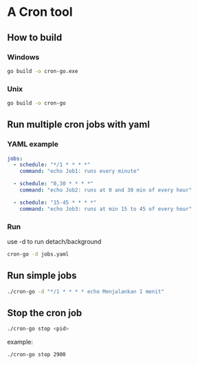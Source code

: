 # A Cron tool

## How to build

### Windows
```bash
go build -o cron-go.exe
```

### Unix
```bash
go build -o cron-go
```

## Run multiple cron jobs with yaml 

### YAML example

```yaml
jobs:
  - schedule: "*/1 * * * *"
    command: "echo Job1: runs every minute"

  - schedule: "0,30 * * * *"
    command: "echo Job2: runs at 0 and 30 min of every hour"

  - schedule: "15-45 * * * *"
    command: "echo Job3: runs at min 15 to 45 of every hour"

```

### Run

use -d to run detach/background

```bash
cron-go -d jobs.yaml
```

## Run simple jobs

```bash
./cron-go -d "*/1 * * * * echo Menjalankan 1 menit"
```

## Stop the cron job

```bash
./cron-go stop <pid>
```

example:

```bash
./cron-go stop 2900
```